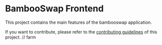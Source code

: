 # BambooSwap Frontend

This project contains the main features of the bambooswap application.

If you want to contribute, please refer to the [contributing guidelines](./CONTRIBUTING.md) of this project.
// farm